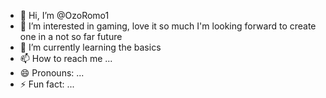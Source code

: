 - 👋 Hi, I’m @OzoRomo1
- 👀 I’m interested in gaming, love it so much I'm looking forward to create one in a not so far future
- 🌱 I’m currently learning the basics
- 📫 How to reach me ...
- 😄 Pronouns: ...
- ⚡ Fun fact: ...

<!---
OzoRomo1/OzoRomo1 is a ✨ special ✨ repository because its `README.md` (this file) appears on your GitHub profile.
You can click the Preview link to take a look at your changes.
--->

